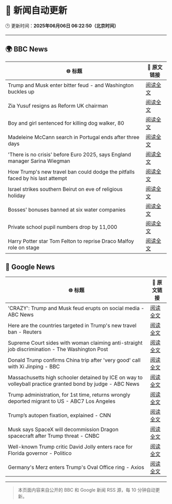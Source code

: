 # 🧠 新闻自动更新

🕒 更新时间：**2025年06月06日 06:22:50（北京时间）**

---

## 🌍 BBC News

| 🌐 标题 | 🔗 原文链接 |
|--------|-------------|
| Trump and Musk enter bitter feud - and Washington buckles up | [阅读全文](https://www.bbc.com/news/articles/c3wd2215q08o) |
| Zia Yusuf resigns as Reform UK chairman | [阅读全文](https://www.bbc.com/news/articles/cq54p9epdg6o) |
| Boy and girl sentenced for killing dog walker, 80 | [阅读全文](https://www.bbc.com/news/articles/czxy2npz7d5o) |
| Madeleine McCann search in Portugal ends after three days | [阅读全文](https://www.bbc.com/news/articles/c5ye8ljv1q7o) |
| 'There is no crisis' before Euro 2025, says England manager Sarina Wiegman | [阅读全文](https://www.bbc.com/sport/football/articles/cp92pjg020yo) |
| How Trump's new travel ban could dodge the pitfalls faced by his last attempt | [阅读全文](https://www.bbc.com/news/articles/cd7gp8l1241o) |
| Israel strikes southern Beirut on eve of religious holiday | [阅读全文](https://www.bbc.com/news/articles/c3v52241eyvo) |
| Bosses' bonuses banned at six water companies | [阅读全文](https://www.bbc.com/news/articles/cdxvpr4qkyxo) |
| Private school pupil numbers drop by 11,000 | [阅读全文](https://www.bbc.com/news/articles/c2lk2p7wpr4o) |
| Harry Potter star Tom Felton to reprise Draco Malfoy role on stage | [阅读全文](https://www.bbc.com/news/articles/c0712x9p8vmo) |

## 📰 Google News

| 🌐 标题 | 🔗 原文链接 |
|--------|-------------|
| 'CRAZY': Trump and Musk feud erupts on social media - ABC News | [阅读全文](https://news.google.com/rss/articles/CBMipAFBVV95cUxQLUI2aGgxS1YzMDFib1VFMTQ5cVFudjdfRmM4bFBMZkxUYXgzbXR2U1ZEMm5HSU0wN3N4aU40NDBJdk9Samh4cnFGdW1tS2FOYWxGbV90N3JBZVBGQVFGRTRVcWRoeEZ1Y2JfX1lGUmZ6NG16cDJSSHl4bndDdHdLdVR2QkRLODJCSW5IUnB0ZTd5UWFYMkVpaHkxVzYxUjdNTFBmSdIBqgFBVV95cUxQdTZPN3c1d2lkX0hlaFVReGFUQmFOTWlSdXUxZVNIdnhCNW4zY2pmS3g1amdCQ1JNVFMxaUUwcjFtY3hDRWtrREljaVFEX2JMTHQ4M1lEb3ZRZnJuMmFYd2FWTnVkWS16WGlmRjh4ejhoVzFpT0xmYmpkRWcwdGE1Mm1JTzQ1WnVlRWFnck82dEEtN0tGZ1BxZXpGVmNlZWJ1VENjRWJsc0V4Zw?oc=5) |
| Here are the countries targeted in Trump's new travel ban - Reuters | [阅读全文](https://news.google.com/rss/articles/CBMiogFBVV95cUxOcWp6X2psTDFoeGs3bE10U0lEX3VzTUs2VmRZNjBhTmFHdERCQjEtMnRwMElnU093MDBsWUJ5dXRpYWlHS2VEXzlrS0FaN2paUTF2cXJLZVVNb05ZaThvUXpIVVFHdGhNWFlORTFqYU5Pei1DWTVzOFVfNERVaXdKVmFwaGxwME9Dai1EMm0tTlpPOHRKbVZDU2JJNTF3TDd0SHc?oc=5) |
| Supreme Court sides with woman claiming anti-straight job discrimination - The Washington Post | [阅读全文](https://news.google.com/rss/articles/CBMioAFBVV95cUxPMXVka2YzR0w5QTRJdGY1aUhmVERmUk5GWXdmOURhcW9UYWFpQzNXR3dhdnhHNUpVY2YwQk5XUVNtaDk0UE1uVXJYd0pBXzhSZjJQTHdVU0J4WlhndDRBUmNvNmktOGI2ZWVtVVJOdFlDSHZtbzVfWVpfQm9FV2tUbXM0dmUtUjk1d3NYd2o0U1RDZVVlVlBKaXJ6Q0dwNXNZ?oc=5) |
| Donald Trump confirms China trip after 'very good' call with Xi Jinping - BBC | [阅读全文](https://news.google.com/rss/articles/CBMiWkFVX3lxTFBzbjJLOVd5QWlVdXFjTjB3Y3loM1ZMZDhZZWRYNVlKWjNva3JJLXQ2dWRKODdUNXdoaHNqeFRwLU9sTW44ck5XZkVrQ3Z4cDM0YWw5WWZER0Z0d9IBX0FVX3lxTE1XWjF1SnZuaEd0YlotUTUzTmUwaTB0N2M5b0d3bUo2blROSXhRUUs0NGZjMnZsVzFkbElkRzBlRjF6X05fdWxUQlZlZFJxRUtRRUpSOERWYTdjaHNEcTc4?oc=5) |
| Massachusetts high schooler detained by ICE on way to volleyball practice granted bond by judge - ABC News | [阅读全文](https://news.google.com/rss/articles/CBMipwFBVV95cUxNSGdPWnBVcTVtQ2hVZEpZck9vcEd6RVo5QzhFUGRHcV91U1ZFaWQwOUZfRU9VWTZXaVZUU3pPT0FhU0Jsd3ZOQXFveUlydGlqQ3FHdmc2aFJ0WWlFb05ieDRhOE9sNWU3c0pVb3N6aHotbmZxTk42eFJaTWVJNXVhN2tYUVJSajk4by1leVMtNW11cmtDZlh2cDItcEJQM1BmckVNeDJzZ9IBrAFBVV95cUxQQWRxeHpNM3R2NTk1bmJqRTR4SGlPM1RIVGtRY0FReENFLVpZbkV6V19GRVllSnNmbmpnRm1fbllTLTl4YVpwS3cwXzZEMFF3S3pKbEFUcHROdkR1Ymt1NVdVYUM3UU1RVlJDY2ZqOU94YmJlaWlhd25YSGN6WlRiMnZtQ01ZSTd3TE8tZmhyUGNfWTVDTzBoZTBNOXQ5Tm1DcFRLWVlPUXpqM1Uw?oc=5) |
| Trump administration, for 1st time, returns wrongly deported migrant to US - ABC7 Los Angeles | [阅读全文](https://news.google.com/rss/articles/CBMingFBVV95cUxPNVBtR1hkTFd0bHc0UTFsYVp0QXo0Sjh0b0ZxendObGR5THRzMUpCSXU2WkRYUThUNldLcldDVzdOdTcwUTFaLW1VdnBEWWJpSnBxVkwtYWpNQ0trLW1KZURDRXg3T0xudVJDTTdyTVBkMkJFWlFWd3FGRW55aFBSblh2c3lYa2dobElfRjc0RUpMcFdzSEc4SC14WEp6UQ?oc=5) |
| Trump’s autopen fixation, explained - CNN | [阅读全文](https://news.google.com/rss/articles/CBMid0FVX3lxTFBEc1lpMk9mZHdRVzlocllRSVBhNURaczRoNUc2d0VmTDJXV0RlcGZYTnE0UnJtOEx1bUotMnk1QW5pVWdjUGwyNTR6TVJWWVd2bVRkaEU5RW9OcXM0WC1DbmFzQ0UxWnkwLVZ0QmFtNXZ6WXNfbm5n0gF8QVVfeXFMUFVRT2NBemItT2ZlWkVnTVpZejB4dDdmME4xbmNNVk11SFk0di0wSHhOX3VvdjQzcm5kdlZ3U21MM1NZNUxFaHV4X1dFSXc2ZmxPRk1zN3NPaW1zU09DWE9NRVRlRm8tWDNKbWhLTkR6S2lSYjZtVGtoS2NXag?oc=5) |
| Musk says SpaceX will decommission Dragon spacecraft after Trump threat - CNBC | [阅读全文](https://news.google.com/rss/articles/CBMidEFVX3lxTE14QkNBbklCZV93emFUcHZWeWRlR3pDc08zczdkb0dEVUpfRm1FM180RzJsWUVWOWRKM256Z0pLYUpWamdpZzZhSWMxR0ZBVjJzVm1UZ3VDcWZvR0pUaFZCNDJfbTFkYTZVN2Z0c3F6bkNvTjJR?oc=5) |
| Well-known Trump critic David Jolly enters race for Florida governor - Politico | [阅读全文](https://news.google.com/rss/articles/CBMilAFBVV95cUxPbXNVOTV2QjY5SFY4MlZ3YVpBRzY3WUVUUzZNQlNKOVp6bjFpc291X0hKbFlIdkdXbEN3OEcwR3lIbU13RVNTS05IeUhjdndCc3Z2YUdrNmlIc01CQlhzSUFYRFVXQTd1Wm1xcVN1VTJOWXV2SHE1Q01kNmJsR1o0TFFUcTgxaGVRMVhxb2FYVmhoMXNZ?oc=5) |
| Germany's Merz enters Trump's Oval Office ring - Axios | [阅读全文](https://news.google.com/rss/articles/CBMie0FVX3lxTE9FRmJ0MmFUazc0TzVTUXpIaHpzaUctQjNCcGdvQUdJVm94VmpNZG5hWTVsNlFMbDF2MWdtNGZRZnVubkJLUU5BZHBsNUlaUlJfbTRGYW9DWDFyRmlEX1cteC00TFFkQjNfZm9sQVhnd1A1U0hzR2hOaGZCTQ?oc=5) |

---
> 本页面内容来自公开的 BBC 和 Google 新闻 RSS 源，每 10 分钟自动更新。